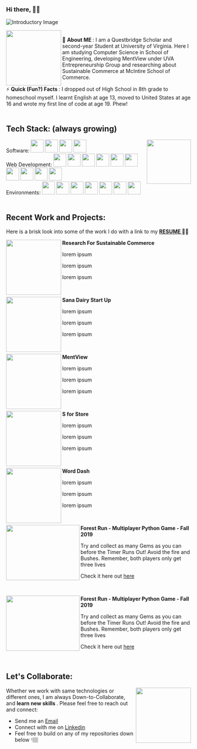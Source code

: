 ### Hi there, 👋🏽


![Introductory Image](https://i.imgur.com/cxv6yF0.png)
<br>


<img align="left" width="150" height="150" src="https://i.imgur.com/jROAX34.jpg"> <br> 🤪 <b> About ME </b>: I am a Questbridge Scholar and second-year Student at University of Virginia. Here I am studying Computer Science in School of Engineering, developing MentView under UVA Entrepreneurship Group and researching about Sustainable Commerce at McIntire School of Commerce.

⚡ <b> Quick (Fun?) Facts </b>: I dropped out of High School in 8th grade to homeschool myself. I learnt English at age 13, moved to United States at age 16 and wrote my first line of code at age 19. Phew!
<br>
<br>
<h2> Tech Stack: (always growing) </h2> 
<img align="right" width="120" height="120" src="https://i.imgur.com/VbOurdi.gif"> 
Software: 
<code><img height="35" src="https://devicons.github.io/devicon/devicon.git/icons/java/java-original-wordmark.svg"></code>
<code><img height="35" src="https://seeklogo.com/images/P/python-logo-C50EED1930-seeklogo.com.png"></code>
<code><img height="35" src="https://user-images.githubusercontent.com/42747200/46140125-da084900-c26d-11e8-8ea7-c45ae6306309.png"></code>
<code><img height="35" src="https://www.r-project.org/logo/Rlogo.svg"></code>
<br>
Web Development: 
<code><img height="35" src="https://devicons.github.io/devicon/devicon.git/icons/html5/html5-original-wordmark.svg"></code>
<code><img height="35" src="https://devicons.github.io/devicon/devicon.git/icons/css3/css3-original-wordmark.svg"></code>
<code><img height="35" src="https://devicons.github.io/devicon/devicon.git/icons/javascript/javascript-original.svg"></code>
<code><img height="35" src="https://devicons.github.io/devicon/devicon.git/icons/bootstrap/bootstrap-plain-wordmark.svg"></code>
<code><img height="35" src="https://devicons.github.io/devicon/devicon.git/icons/mongodb/mongodb-original-wordmark.svg"></code>
<code><img height="35" src="https://devicons.github.io/devicon/devicon.git/icons/nodejs/nodejs-original-wordmark.svg"></code>
<code><img height="35" src="https://devicons.github.io/devicon/devicon.git/icons/npm/npm-original-wordmark.svg"></code>
<code><img height="35" src="https://devicons.github.io/devicon/devicon.git/icons/react/react-original-wordmark.svg"></code>
<code><img height="35" src="https://devicons.github.io/devicon/devicon.git/icons/redux/redux-original.svg"></code>
<code><img height="35" src="https://devicons.github.io/devicon/devicon.git/icons/jquery/jquery-original-wordmark.svg"></code>
<br>
Environments: 
<code><img height="35" src="https://devicons.github.io/devicon/devicon.git/icons/windows8/windows8-original.svg"></code>
<code><img height="35" src="https://devicons.github.io/devicon/devicon.git/icons/linux/linux-original.svg"></code>
<code><img height="35" src="https://devicons.github.io/devicon/devicon.git/icons/git/git-original-wordmark.svg"></code>
<code><img height="35" src="https://devicons.github.io/devicon/devicon.git/icons/heroku/heroku-plain-wordmark.svg"></code>
<code><img height="35" src="https://www.clipartkey.com/mpngs/m/38-381549_eclipse-ide-icon-png-transparent-png-png-download.png"></code>
<code><img height="35" src="https://devicons.github.io/devicon/devicon.git/icons/visualstudio/visualstudio-plain.svg"></code>
<code><img height="35" src="https://devicons.github.io/devicon/devicon.git/icons/pycharm/pycharm-original-wordmark.svg"></code>
<br>
<br>
<h2> Recent Work and Projects: </h2> 
<p> Here is a brisk look into some of the work I do with a link to my <b> <a href="http://github.com/areebakausar/areebakausar/blob/master/AreebaKausar_Fall2020.pdfl"> RESUME </a> 👩🏽 </b> </p>

<p>
<img align="left" width="150" height="150" src="https://i.imgur.com/jROAX34.jpg">
<b> Research For Sustainable Commerce </b>
<p> lorem ipsum </p>
<p> lorem ipsum </p>
<p> lorem ipsum </p>
</p>
<br> 

<p>
<img align="left" width="150" height="150" src="https://i.imgur.com/jROAX34.jpg">
<b> Sana Dairy Start Up </b>
<p> lorem ipsum </p>
<p> lorem ipsum </p>
<p> lorem ipsum </p>
</p>
<br>

<p>
<img align="left" width="150" height="150" src="https://i.imgur.com/jROAX34.jpg">
<b>MentView </b>
<p> lorem ipsum </p>
<p> lorem ipsum </p>
<p> lorem ipsum </p>
</p>
<br>

<p>
<img align="left" width="150" height="150" src="https://i.imgur.com/jROAX34.jpg">
<b> S for Store </b>
<p> lorem ipsum </p>
<p> lorem ipsum </p>
<p> lorem ipsum </p>
</p>
<br>

<p>
<img align="left" width="150" height="150" src="https://i.imgur.com/jROAX34.jpg">
<b> Word Dash </b>
<p> lorem ipsum </p>
<p> lorem ipsum </p>
<p> lorem ipsum </p>
</p>
<br>

<p>
<img align="left" width="200" height="150" src="https://github.com/areebakausar/areebakausar/blob/master/demos/ForestRunQuick.gif">
<b> Forest Run - Multiplayer Python Game - Fall 2019 </b>
<p> Try and collect as many Gems as you can before the Timer Runs Out! Avoid the fire and Bushes. Remember, both players only get three lives </p>
<p> Check it here out <a href="https://github.com/areebakausar/ForestRun"> here </a>  </p>
</p>
<br>

<p>
<img align="left" width="200" height="150" src="https://github.com/areebakausar/areebakausar/blob/master/demos/ForestRunQuick.gif">
<b> Forest Run - Multiplayer Python Game - Fall 2019 </b>
<p> Try and collect as many Gems as you can before the Timer Runs Out! Avoid the fire and Bushes. Remember, both players only get three lives </p>
<p> Check it here out <a href="https://github.com/areebakausar/ForestRun"> here </a>  </p>
</p>
<br>

<h2> Let's Collaborate: </h2> 

<img align="right" width="150" height="150" src="https://i.imgur.com/DSgUZt6.png">  <p> Whether we work with same technologies or different ones, I am always Down-to-Collaborate, and <b> learn new skills </b>. Please feel free to reach out and connect: </p>
<p> <ul>  <li> Send me an <a href="mailto:areebakausar@ymail.com"> Email </a> </li> 
 <li> Connect with me on <a href="https://www.linkedin.com/in/areebakausar/"> Linkedin </a> </li>  
 <li> Feel free to build on any of my repositories down below 👇🏽 </li></ul></p>
 
 
<!--
**areebakausar/areebakausar** is a ✨ _special_ ✨ repository because its `README.md` (this file) appears on your GitHub profile.

Here are some ideas to get you started:

- 🔭 I’m currently working on ...
- 🌱 I’m currently learning ...
- 👯 I’m looking to collaborate on ...
- 🤔 I’m looking for help with ...
- 💬 Ask me about ...
- 📫 How to reach me: ...
- 😄 Pronouns: ...
- ⚡ Fun fact: ...
-->
